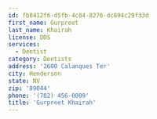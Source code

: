 ```yaml
---
id: fb8412f6-d5fb-4c84-8276-dc894c29f33d
first_name: Gurpreet
last_name: Khairah
license: DDS
services:
  - Dentist
category: Dentists
address: '2600 Calanques Ter'
city: Henderson
state: NV
zip: '89044'
phone: '(702) 456-0009'
title: 'Gurpreet Khairah'
---
```

